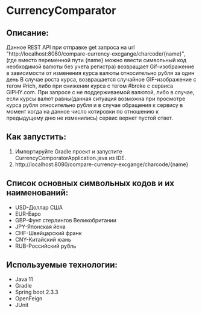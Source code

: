 # CurrencyComparator

## Описание:
Данное REST API при отправке get запроса на url "http://localhost:8080/compare-currency-excgange/charcode/{name}", 
(где вместо переменной пути {name} можно ввести символьный код необходимой валюты без учета регистра) возвращает Gif-изображение в зависимости от изменения курса валюты относительно рубля за один день В случае роста курса, возвращается случайное GIF-изображение с тегом #rich, либо при снижении курса с тегом #broke c сервиса GIPHY.com.
При запросе с не поддерживаемой валютой, либо в случае, если курсы валют равны(данная ситуация возможна при просмотре курса рубля относительно рубля и в случае обращения к сервису в момент когда на данное число котировки по отношению к предыдущему дню не изменились) сервис вернет пустой ответ.


## Как запустить:
1. Импортируйте Gradle проект и запустите CurrencyComporatorApplication.java из IDE.
2. http://localhost:8080/compare-currency-excgange/charcode/{name}

## Список основных символьных кодов и их наименований:
- USD-Доллар США
- EUR-Евро
- GBP-Фунт стерлингов Великобритании	
- JPY-Японская йена	
- CHF-Швейцарский франк	
- CNY-Китайский юань 
- RUB-Российский рубль

## Используемые технологии:
* Java 11 
* Gradle
* Spring boot 2.3.3
* OpenFeign
* JUnit
